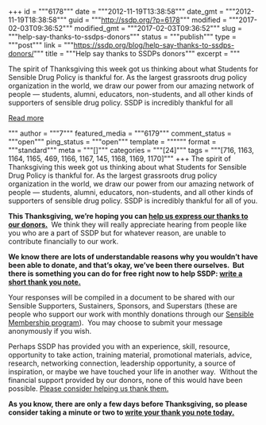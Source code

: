 +++
id = """6178"""
date = """2012-11-19T13:38:58"""
date_gmt = """2012-11-19T18:38:58"""
guid = """http://ssdp.org/?p=6178"""
modified = """2017-02-03T09:36:52"""
modified_gmt = """2017-02-03T09:36:52"""
slug = """help-say-thanks-to-ssdps-donors"""
status = """publish"""
type = """post"""
link = """https://ssdp.org/blog/help-say-thanks-to-ssdps-donors/"""
title = """Help say thanks to SSDPs donors"""
excerpt = """<p>The spirit of Thanksgiving this week got us thinking about what Students for Sensible Drug Policy is thankful for. As the largest grassroots drug policy organization in the world, we draw our power from our amazing network of people &#8212; students, alumni, educators, non-students, and all other kinds of supporters of sensible drug policy. SSDP is incredibly thankful for all</p>
<div class="h10"></div>
<p><a class="more-link2 flat" href="https://ssdp.org/blog/help-say-thanks-to-ssdps-donors/">Read more</a></p>
"""
author = """7"""
featured_media = """6179"""
comment_status = """open"""
ping_status = """open"""
template = """"""
format = """standard"""
meta = """[]"""
categories = """[24]"""
tags = """[716, 1163, 1164, 1165, 469, 1166, 1167, 145, 1168, 1169, 1170]"""
+++
The spirit of Thanksgiving this week got us thinking about what Students for Sensible Drug Policy is thankful for. As the largest grassroots drug policy organization in the world, we draw our power from our amazing network of people &#8212; students, alumni, educators, non-students, and all other kinds of supporters of sensible drug policy. SSDP is incredibly thankful for all of you.



<strong>This Thanksgiving, we&#8217;re hoping you can <a href="http://ssdp.org/giving-thanks-to-our-donors/">help us express our thanks to our donors.</a> </strong> We think they will really appreciate hearing from people like you who are a part of SSDP but for whatever reason, are unable to contribute financially to our work.



<strong>We know there are lots of understandable reasons why you wouldn&#8217;t have been able to donate, and that&#8217;s okay, we&#8217;ve been there ourselves.  But there is something you can do for free right now to help SSDP: <a href="http://ssdp.org/giving-thanks-to-our-donors/">write a short thank you note.</a></strong>



Your responses will be compiled in a document to be shared with our Sensible Supporters, Sustainers, Sponsors, and Superstars (these are people who support our work with monthly donations through our <a href="http://ssdp.org/become-a-member">Sensible Membership program</a>).  You may choose to submit your message anonymously if you wish.



Perhaps SSDP has provided you with an experience, skill, resource, opportunity to take action, training material, promotional materials, advice, research, networking connection, leadership opportunity, a source of inspiration, or maybe we have touched your life in another way.  Without the financial support provided by our donors, none of this would have been possible. <a href="http://ssdp.org/giving-thanks-to-our-donors/">Please consider helping us thank them. </a>



<strong>As you know, there are only a few days before Thanksgiving, so please consider taking a minute or two to </strong><strong><a href="http://ssdp.org/giving-thanks-to-our-donors/">write your thank you note today.</a></strong>
